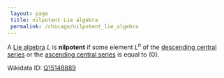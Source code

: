 ```yaml
---
 layout: page
 title: nilpotent Lie algebra
 permalink: /chicago/nilpotent_lie_algebra
---
```

A [Lie algebra](https://mathgloss.github.io/MathGloss/chicago/Lie_algebra) $L$ is **nilpotent** if some element $L^n$ of the [descending central series](https://mathgloss.github.io/MathGloss/chicago/descending_central_series) or the [ascending central series](https://mathgloss.github.io/MathGloss/chicago/ascending_central_series) is equal to $\{0\}$.

Wikidata ID: [Q15148889](https://www.wikidata.org/wiki/Q15148889)